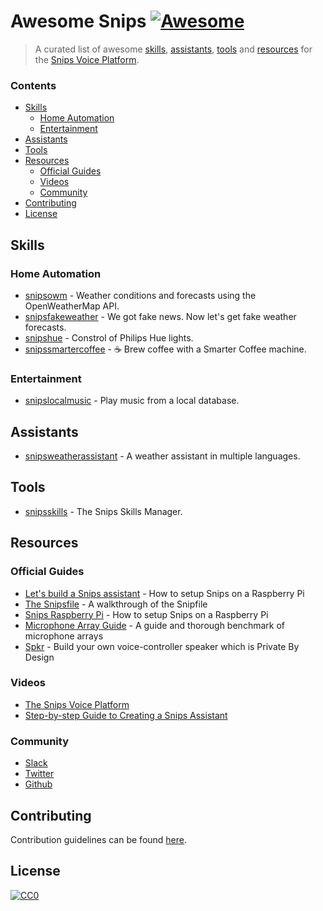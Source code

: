 # Awesome Snips [![Awesome](https://cdn.rawgit.com/sindresorhus/awesome/d7305f38d29fed78fa85652e3a63e154dd8e8829/media/badge.svg)](https://github.com/sindresorhus/awesome)

> A curated list of awesome [skills](#skills), [assistants](#assistants), [tools](#tools) and [resources](#resources) for the [Snips Voice Platform](https://www.snips.ai/).

### Contents

- [Skills](#skills)
  - [Home Automation](#home-automation)
  - [Entertainment](#entertainment)
- [Assistants](#assistants)
- [Tools](#tools)
- [Resources](#resources)
  - [Official Guides](#official-guides)
  - [Videos](#videos)
  - [Community](#community)
- [Contributing](#contributing)
- [License](#license)

## Skills

### Home Automation

- [snipsowm](https://github.com/snipsco/snips-skill-owm) - Weather conditions and forecasts using the OpenWeatherMap API.
- [snipsfakeweather](https://github.com/snipsco/snips-skill-fakeweather) - We got fake news. Now let's get fake weather forecasts.
- [snipshue](https://github.com/snipsco/snips-skill-hue) - Constrol of Philips Hue lights.
- [snipssmartercoffee](https://github.com/snipsco/snips-skill-smartercoffee) - :coffee: Brew coffee with a Smarter Coffee machine.

### Entertainment

- [snipslocalmusic](https://github.com/snipsco/snips-skill-localmusic) - Play music from a local database.

## Assistants

- [snipsweatherassistant](https://github.com/snipsco/snips-weather-assistant) - A weather assistant in multiple languages.

## Tools

- [snipsskills](https://github.com/snipsco/snipsskills) - The Snips Skills Manager.

## Resources

### Official Guides

- [Let's build a Snips assistant](https://github.com/snipsco/snips-assistant-bootstrap) - How to setup Snips on a Raspberry Pi
- [The Snipsfile](https://github.com/snipsco/snipsskills/wiki/The-Snipsfile) - A walkthrough of the Snipfile
- [Snips Raspberry Pi](https://github.com/snipsco/snips-skill-weather) - How to setup Snips on a Raspberry Pi
- [Microphone Array Guide](https://github.com/snipsco/snips-skill-weather) - A guide and thorough benchmark of microphone arrays
- [Spkr](https://github.com/snipsco/snips-skill-weather) - Build your own voice-controller speaker which is Private By Design

### Videos

- [The Snips Voice Platform](https://www.snips.ai)
- [Step-by-step Guide to Creating a Snips Assistant](https://www.snips.ai)

### Community

- [Slack](https://snipslabs.herokuapp.com/)
- [Twitter](https://twitter.com/snips)
- [Github](https://github.com/snipsco/)

## Contributing

Contribution guidelines can be found [here](/CONTRIBUTING.md).

## License

[![CC0](http://mirrors.creativecommons.org/presskit/buttons/88x31/svg/cc-zero.svg)](https://creativecommons.org/publicdomain/zero/1.0/)
